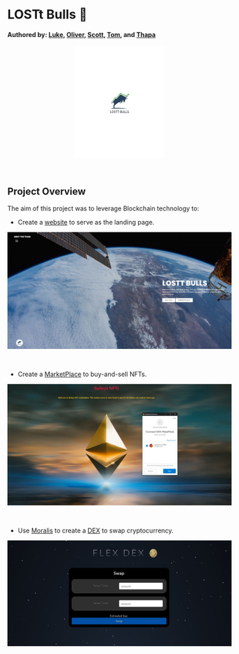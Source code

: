 # LOSTt Bulls :ox:
#### Authored by: [Luke](https://github.com/lukekonsta7), [Oliver](https://github.com/OliverGeddes), [Scott](https://github.com/Bomegolf), [Tom](https://github.com/kez4twez), and [Thapa](https://github.com/TribThapa)

<p align="center">
    <img src="/images/LOSTtBulls.png" width="200" height="250">
</p>

<p>&nbsp;</p>

## Project Overview
The aim of this project was to leverage Blockchain technology to: 

- Create a [website](https://htmlpreview.github.io/?https://github.com/TribThapa/NFTs/blob/main/website/index.html) to serve as the landing page.

![Connect MarketPlace with MetaMask](/images/WebPage.JPG)

<p>&nbsp;</p>

- Create a [MarketPlace](https://github.com/TribThapa/NFTs/tree/main/Bailey_MarketPlace) to buy-and-sell NFTs. 

![Connect MarketPlace with MetaMask](Bailey_MarketPlace/images/4_ConnectMetaMaskWithMarketPlace.JPG)

<p>&nbsp;</p>

- Use [Moralis](https://moralis.io/?utm_source=youtubemoralis&utm_medium=video&utm_campaign=XOvtnDx1m5c) to create a [DEX](https://github.com/TribThapa/NFTs/tree/main/dEX_Flex) to swap cryptocurrency.

![Connect MarketPlace with MetaMask](/images/FlexDex.JPG)



